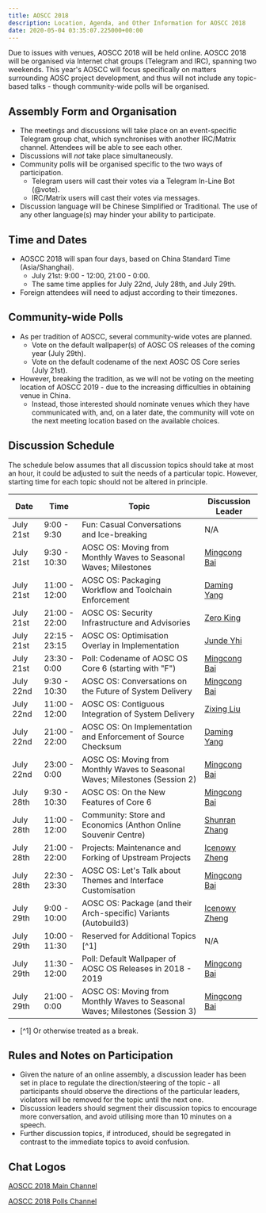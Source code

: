 ```yaml
---
title: AOSCC 2018
description: Location, Agenda, and Other Information for AOSCC 2018
date: 2020-05-04 03:35:07.225000+00:00
---
```


Due to issues with venues, AOSCC 2018 will be held online. AOSCC 2018 will be
organised via Internet chat groups (Telegram and IRC), spanning two weekends.
This year's AOSCC will focus specifically on matters surrounding AOSC project
development, and thus will not include any topic-based talks - though
community-wide polls will be organised.

Assembly Form and Organisation
------------------------------

- The meetings and discussions will take place on an event-specific Telegram
  group chat, which synchronises with another IRC/Matrix channel. Attendees will
  be able to see each other.
- Discussions will *not* take place simultaneously.
- Community polls will be organised specific to the two ways of participation.
    - Telegram users will cast their votes via a Telegram In-Line Bot (@vote).
    - IRC/Matrix users will cast their votes via messages.
- Discussion language will be Chinese Simplified or Traditional. The use of any
  other language(s) may hinder your ability to participate.

Time and Dates
--------------

- AOSCC 2018 will span four days, based on China Standard Time (Asia/Shanghai).
    - July 21st: 9:00 - 12:00, 21:00 - 0:00.
    - The same time applies for July 22nd, July 28th, and July 29th.
- Foreign attendees will need to adjust according to their timezones.

Community-wide Polls
--------------------

- As per tradition of AOSCC, several community-wide votes are planned.
    - Vote on the default wallpaper(s) of AOSC OS releases of the coming year
      (July 29th).
    - Vote on the default codename of the next AOSC OS Core series (July 21st).
- However, breaking the tradition, as we will not be voting on the meeting
  location of AOSCC 2019 - due to the increasing difficulties in obtaining
  venue in China.
    - Instead, those interested should nominate venues which they have
      communicated with, and, on a later date, the community will vote on the
      next meeting location based on the available choices.

Discussion Schedule
-------------------

The schedule below assumes that all discussion topics should take at most an
hour, it could be adjusted to suit the needs of a particular topic. However,
starting time for each topic should not be altered in principle.

| Date      | Time          | Topic                                                            | Discussion Leader                               |
|-----------|---------------|------------------------------------------------------------------|-------------------------------------------------|
| July 21st | 9:00 - 9:30   | Fun: Casual Conversations and Ice-breaking                       | N/A                                             |
| July 21st | 9:30 - 10:30  | AOSC OS: Moving from Monthly Waves to Seasonal Waves; Milestones | [Mingcong Bai](https://github.com/MingcongBai/) |
| July 21st | 11:00 - 12:00 | AOSC OS: Packaging Workflow and Toolchain Enforcement            | [Daming Yang](https://github.com/LionNatsu/)      |
| July 21st | 21:00 - 22:00 | AOSC OS: Security Infrastructure and Advisories                  | [Zero King](https://github.com/l2dy)            |
| July 21st | 22:15 - 23:15 | AOSC OS: Optimisation Overlay in Implementation                  | [Junde Yhi](https://github.com/lmy441900/)      |
| July 21st | 23:30 - 0:00  | Poll: Codename of AOSC OS Core 6 (starting with "F")             | [Mingcong Bai](https://github.com/MingcongBai/) |
| July 22nd | 9:30 - 10:30  | AOSC OS: Conversations on the Future of System Delivery          | [Mingcong Bai](https://github.com/MingcongBai/) |
| July 22nd | 11:00 - 12:00 | AOSC OS: Contiguous Integration of System Delivery               | [Zixing Liu](https://github.com/liushuyu/)      |
| July 22nd | 21:00 - 22:00 | AOSC OS: On Implementation and Enforcement of Source Checksum    | [Daming Yang](https://github.com/LionNatsu/)      |
| July 22nd | 23:00 - 0:00  | AOSC OS: Moving from Monthly Waves to Seasonal Waves; Milestones (Session 2) | [Mingcong Bai](https://github.com/MingcongBai/) |
| July 28th | 9:30 - 10:30  | AOSC OS: On the New Features of Core 6                           | [Mingcong Bai](https://github.com/MingcongBai/) |
| July 28th | 11:00 - 12:00 | Community: Store and Economics (Anthon Online Souvenir Centre)   | [Shunran Zhang](https://github.com/StephDC/)      |
| July 28th | 21:00 - 22:00 | Projects: Maintenance and Forking of Upstream Projects           | [Icenowy Zheng](https://github.com/Icenowy/)    |
| July 28th | 22:30 - 23:30  | AOSC OS: Let's Talk about Themes and Interface Customisation     | [Mingcong Bai](https://github.com/MingcongBai/) |
| July 29th | 9:00 - 10:00  | AOSC OS: Package (and their Arch-specific) Variants (Autobuild3) | [Icenowy Zheng](https://github.com/Icenowy/)    |
| July 29th | 10:00 - 11:30 | Reserved for Additional Topics [^1]                              | N/A                                             |
| July 29th | 11:30 - 12:00 | Poll: Default Wallpaper of AOSC OS Releases in 2018 - 2019       | [Mingcong Bai](https://github.com/MingcongBai/) |
| July 29th | 21:00 - 0:00  | AOSC OS: Moving from Monthly Waves to Seasonal Waves; Milestones (Session 3) | [Mingcong Bai](https://github.com/MingcongBai/) |

- [^1] Or otherwise treated as a break.

Rules and Notes on Participation
--------------------------------

- Given the nature of an online assembly, a discussion leader has been set in
  place to regulate the direction/steering of the topic - all participants
  should observe the directions of the particular leaders, violators will be
  removed for the topic until the next one.
- Discussion leaders should segment their discussion topics to encourage more
  conversation, and avoid utilising more than 10 minutes on a speech.
- Further discussion topics, if introduced, should be segregated in contrast
  to the immediate topics to avoid confusion.
  
Chat Logos
----------

[AOSCC 2018 Main Channel](https://github.com/AOSC-Dev/aoscc/raw/master/2018/assets/chat-logos/aoscc.png)

[AOSCC 2018 Polls Channel](https://github.com/AOSC-Dev/aoscc/raw/master/2018/assets/chat-logos/aoscc-polls.png)
